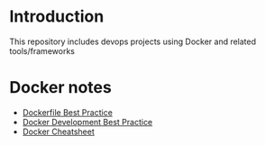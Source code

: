 # Introduction
This repository includes devops projects using Docker and related tools/frameworks

# Docker notes
- [Dockerfile Best Practice](https://docs.docker.com/develop/develop-images/dockerfile_best-practices/)
- [Docker Development Best Practice](https://docs.docker.com/develop/dev-best-practices/)
- [Docker Cheatsheet](https://www.docker.com/sites/default/files/d8/2019-09/docker-cheat-sheet.pdf)